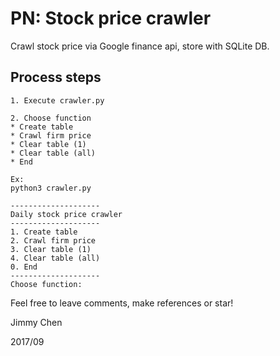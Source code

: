 # PN: Stock price crawler

Crawl stock price via Google finance api, store with SQLite DB.

## Process steps

```
1. Execute crawler.py

2. Choose function
* Create table
* Crawl firm price
* Clear table (1)
* Clear table (all)
* End

Ex:
python3 crawler.py

--------------------
Daily stock price crawler
--------------------
1. Create table
2. Crawl firm price
3. Clear table (1)
4. Clear table (all)
0. End
--------------------
Choose function:
```

Feel free to leave comments, make references or star!

Jimmy Chen

2017/09